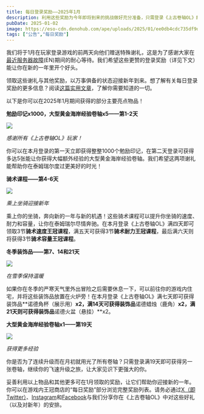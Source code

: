 ```yaml
---
title: 每日登录奖励——2025年1月
description: 利用这些奖励为今年即将到来的挑战做好充分准备，只需登录《上古卷轴OL》即可领取！
pubDate: 2025-01-02
image: https://eso-cdn.denohub.com/ape/uploads/2025/01/ee0db4cdc735df9d25a6e376c8e7eb4e.jpg
tags: ["公告","每日奖励"]
---
```


我们将于1月在玩家登录游戏的前两天向他们赠送特殊谢礼，这是为了感谢大家在[最近服务器故障](https://forums.elderscrollsonline.com/en/discussion/670497)(EN)期间的耐心等待。我们希望这些更赞的登录奖励（详见下文）能让你在新的一年里开个好头。

领取这些谢礼与其他奖励，以万事俱备的状态迎接新年到来。想了解有关每日登录奖励的更多信息？阅读[这篇实用文章](https://help.elderscrollsonline.com/#zh-CN/answer/60270)，了解你需要知道的一切。

以下是你可以在2025年1月期间获得的部分主要亮点物品！

**勉励印记x1000，大型黄金海岸经验卷轴x5——第1-2天**

![](https://eso-cdn.denohub.com/ape/uploads/2025/01/1e250f38a999d450933f711a91802e25.jpg)

_感谢所有《上古卷轴OL》玩家！_

你可以在本月登录的第一天立即获得整整1000个勉励印记，在第二天登录可获得多达5张能让你获得大幅额外经验的大型黄金海岸经验卷轴。我们希望这两项谢礼能帮助你在泰姆瑞尔度过更美好的时光！

**骑术课程——第4-6天**

![](https://eso-cdn.denohub.com/ape/uploads/2025/01/6d2cbefb7ad1c4d8a8830ac604ffecc7.jpg)

_乘上坐骑迎接新年_

乘上你的坐骑，奔向新的一年与新的机遇！这些骑术课程可以提升你坐骑的速度、耐力和容量，让你在泰姆瑞尔尽情奔驰。在本月登录《上古卷轴OL》满四天即可领取3节**骑术速度王冠课程**，满五天可获得3节**骑术耐力王冠课程**，最后满六天则将获得3节**骑术容量王冠课程**。

**冬季装饰品——第7、14和21天**

![](https://eso-cdn.denohub.com/ape/uploads/2024/08/410668130a68a3e9fcf996fc614c991b.png)

_在雪季保持温暖_

如果你在冬季的严寒天气里外出冒险之后需要休息一下，可以前往你的游戏内住宅，并将这些装饰品放置在火炉旁！在本月登录《上古卷轴OL》满七天即可获得装饰品**诺德角杯（展示用）**x2，满14天可获得装饰品**诺德蜡烛（鹿角）**x2，满21天则可获得装饰品**诺德火盆（悬挂）**x2。

**大型黄金海岸经验卷轴x1——第19天**

![](https://eso-cdn.denohub.com/ape/uploads/2023/06/1f7bf97587039a52547d3df74a2632bc.jpg)

_获得更多经验_

你是否为了连续升级而在月初就用光了所有卷轴？只需登录满19天即可获得另一张卷轴，继续你的飞速升级之旅，让大家见识下更强大的你。

妥善利用以上物品和其他更多可在1月领取的奖励，让它们帮助你迎接新的一年。你可以在游戏内王冠商店的“每日奖励”部分浏览完整奖励列表。请务必通过[X（即Twitter）](https://twitter.com/TESOnline)、[Instagram](https://www.instagram.com/elderscrollsonline/)和[Facebook](https://www.facebook.com/elderscrollsonline)与我们分享你在《上古卷轴OL》中对这些好礼（以及对新年）的安排。 
